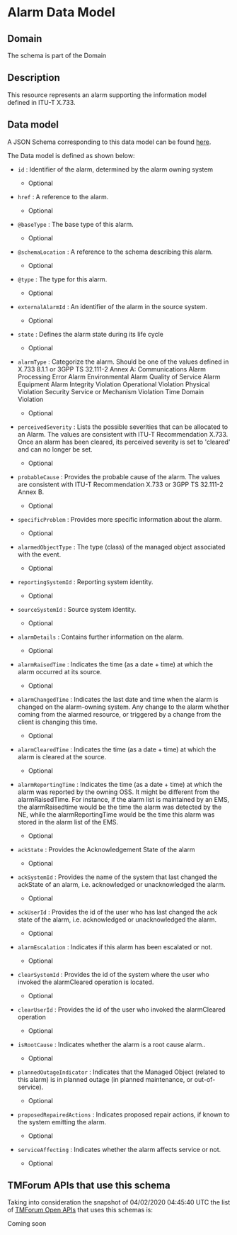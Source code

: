 # Alarm Data Model

## Domain

The  schema is part of the  Domain

## Description

This resource represents an alarm supporting the information model defined in ITU-T X.733.

## Data model

A JSON Schema corresponding to this data model can be found
[here](https://github.com/tmforum-rand/schemas/blob/candidates/Resource/Alarm.schema.json).

The Data model is defined as shown below:
- `id` : Identifier of the alarm, determined by the alarm owning system

  - Optional

- `href` : A reference to the alarm.

  - Optional

- `@baseType` : The base type of this alarm.

  - Optional

- `@schemaLocation` : A reference to the schema describing this alarm.

  - Optional

- `@type` : The type for this alarm.

  - Optional

- `externalAlarmId` : An identifier of the alarm in the source system.

  - Optional

- `state` : Defines the alarm state during its life cycle

  - Optional

- `alarmType` : Categorize the alarm. Should be one of the values defined in X.733 8.1.1 or 3GPP TS 32.111-2 Annex A:
	Communications Alarm
	Processing Error Alarm
	Environmental Alarm
	Quality of Service Alarm
	Equipment Alarm
	Integrity Violation
	Operational Violation
	Physical Violation
	Security Service or Mechanism Violation
	Time Domain Violation

  - Optional

- `perceivedSeverity` : Lists the possible severities that can be allocated to an Alarm. The values are consistent with ITU-T Recommendation X.733.
Once an alarm has been cleared, its perceived severity is set to &#x27;cleared&#x27; and can no longer be set.

  - Optional

- `probableCause` : Provides the probable cause of the alarm. The values are consistent with ITU-T Recommendation X.733 or 3GPP TS 32.111-2 Annex B.

  - Optional

- `specificProblem` : Provides more specific information about the alarm.

  - Optional

- `alarmedObjectType` : The type (class) of the managed object associated with the event.

  - Optional

- `reportingSystemId` : Reporting system identity.

  - Optional

- `sourceSystemId` : Source system identity.

  - Optional

- `alarmDetails` : Contains further information on the alarm.

  - Optional

- `alarmRaisedTime` : Indicates the time (as a date + time) at which the alarm occurred at its source.

  - Optional

- `alarmChangedTime` : Indicates the last date and time when the alarm is changed on the alarm-owning system. Any change to the alarm whether coming from the alarmed resource, or triggered by a change from the client is changing this time.

  - Optional

- `alarmClearedTime` : Indicates the time (as a date + time) at which the alarm is cleared at the source. 

  - Optional

- `alarmReportingTime` : Indicates the time (as a date + time) at which the alarm was reported by the owning OSS. It might be different from the alarmRaisedTime. For instance, if the alarm list is maintained by an EMS, the alarmRaisedtime would be the time the alarm
  was detected by the NE, while the alarmReportingTime would be the time this alarm was stored in the alarm list of the EMS.

  - Optional

- `ackState` : Provides the Acknowledgement State of the alarm

  - Optional

- `ackSystemId` : Provides the name of the system that last changed the ackState of an alarm, i.e. acknowledged or unacknowledged the alarm.

  - Optional

- `ackUserId` : Provides the id of the user who has last changed the ack state of the alarm, i.e. acknowledged or unacknowledged the alarm.

  - Optional

- `alarmEscalation` : Indicates if this alarm has been escalated or not. 

  - Optional

- `clearSystemId` : Provides the id of the system where the user who invoked the alarmCleared operation is located. 

  - Optional

- `clearUserId` : Provides the id of the user who invoked the alarmCleared operation

  - Optional

- `isRootCause` : Indicates whether the alarm is a root cause alarm.. 

  - Optional

- `plannedOutageIndicator` : Indicates that the Managed Object (related to this alarm) is in planned outage (in planned maintenance, or out-of-service). 

  - Optional

- `proposedRepairedActions` : Indicates proposed repair actions, if known to the system emitting the alarm.

  - Optional

- `serviceAffecting` : Indicates whether the alarm affects service or not.

  - Optional





## TMForum APIs that use this schema

Taking into consideration the snapshot of 04/02/2020 04:45:40 UTC the list of [TMForum Open APIs](https://www.tmforum.org/open-apis/) that uses this schemas is:

Coming soon